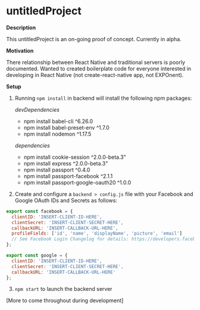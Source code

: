 # untitledProject

**Description**

This untitledProject is an on-going proof of concept. Currently in alpha.

**Motivation**

There relationship between React Native and traditional servers is poorly documented. Wanted to created boilerplate code for everyone interested in developing in React Native (not create-react-native app, not EXPOnent).

**Setup**

1) Running `npm install` in backend will install the following npm packages:

    *devDependencies*
    * npm install babel-cli ^6.26.0
    * npm install babel-preset-env ^1.7.0
    * npm install nodemon ^1.17.5

    *dependencies*
    * npm install cookie-session ^2.0.0-beta.3"
    * npm install express ^2.0.0-beta.3"
    * npm install passport ^0.4.0
    * npm install passport-facebook ^2.1.1
    * npm install passport-google-oauth20 ^1.0.0

2) Create and configure a `backend > config.js` file with your Facebook and Google OAuth IDs and Secrets as follows:

``` config.js
export const facebook = {
  clientID: 'INSERT-CLIENT-ID-HERE',
  clientSecret: 'INSERT-CLIENT-SECRET-HERE',
  callbackURL: 'INSERT-CALLBACK-URL-HERE',
  profileFields: ['id', 'name', 'displayName', 'picture', 'email']
  // See Facebook Login Changelog for details: https://developers.facebook.com/docs/facebook-login/changelog
};

export const google = {
  clientID: 'INSERT-CLIENT-ID-HERE',
  clientSecret: 'INSERT-CLIENT-SECRET-HERE',
  callbackURL: 'INSERT-CALLBACK-URL-HERE'
};
```

3) `npm start` to launch the backend server

[More to come throughout during development]




